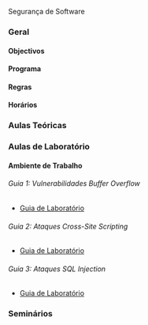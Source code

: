 
Segurança de Software

### Geral

#### Objectivos

#### Programa

#### Regras

#### Horários


### Aulas Teóricas


### Aulas de Laboratório

#### Ambiente de Trabalho

###### Guia 1: Vulnerabilidades Buffer Overflow

* [Guia de Laboratório](../labs/guia1/guia1.pdf)


###### Guia 2: Ataques Cross-Site Scripting 

* [Guia de Laboratório](../labs/guia2/guia2.pdf)


###### Guia 3: Ataques SQL Injection

* [Guia de Laboratório](../labs/guia3/guia3.pdf)


### Seminários

